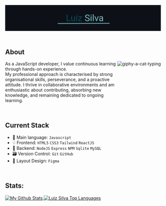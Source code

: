 <header>
<img align="center" src="src/resources/images/header.png" alt="Luiz-Silva"/>  
</header>

## About
<img align="right" height="300" src="https://media.giphy.com/media/WUlplcMpOCEmTGBtBW/giphy.gif" alt="giphy-a-cat-typing">
<p align="left">
As a JavaScript developer, I value continuous learning through hands-on experience. 
<br>My professional approach is characterised by strong organisational skills, perseverance, and a proactive attitude. I thrive in collaborative environments and am enthusiastic about contributing, absorbing new knowledge, and remaining dedicated to ongoing learning.
</p>
<br/>


## Current Stack

- 📌 Main language: `Javascript`
- 💡 Frontend: `HTML5` `CSS3` `Tailwind` `ReactJS`
- 📡 Backend: `NodeJS` `Express` `NPM` `Sqlite` `MySQL`
- 🗃 Version Control: `Git` `GitHub`
- 🎨 Layout Design: `Figma`

<br/>

## Stats:

<a href="https://github.com/anuraghazra/github-readme-stats">
  <img height=180 align="center" alt="My Github Stats" src="https://github-readme-stats.vercel.app/api/?username=afsilvaluiz&count_private=true&show_icons=true&rank_icon=github&theme=react&hide_border=true&bg_color=1F222E&title_color=21838E&icon_color=21838E" />
</a> 
<a href="https://github.com/anuraghazra/github-readme-stats">
  <img height=180 align="center" alt="Luiz Silva Top Languages" src="https://github-readme-stats.vercel.app/api/top-langs/?username=afsilvaluiz&langs_count=8&layout=compact&theme=react&hide_border=true&bg_color=1F222E&title_color=21838E&icon_color=F8D866" />
</a>
